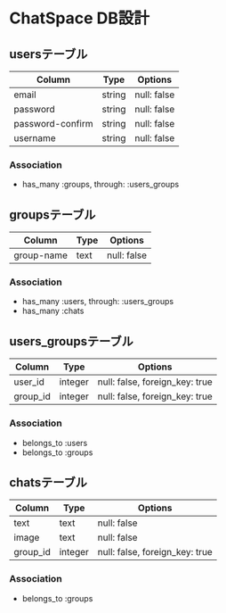 # ChatSpace DB設計
## usersテーブル
|Column|Type|Options|
|------|----|-------|
|email|string|null: false|
|password|string|null: false|
|password-confirm|string|null: false|
|username|string|null: false|
### Association
- has_many :groups,  through:  :users_groups

## groupsテーブル
|Column|Type|Options|
|------|----|-------|
|group-name|text|null: false|
### Association
- has_many :users,  through:  :users_groups
- has_many :chats

## users_groupsテーブル
|Column|Type|Options|
|------|----|-------|
|user_id|integer|null: false, foreign_key: true|
|group_id|integer|null: false, foreign_key: true|
### Association
- belongs_to :users
- belongs_to :groups

## chatsテーブル
|Column|Type|Options|
|------|----|-------|
|text|text|null: false|
|image|text|null: false|
|group_id|integer|null: false, foreign_key: true|
### Association
- belongs_to :groups